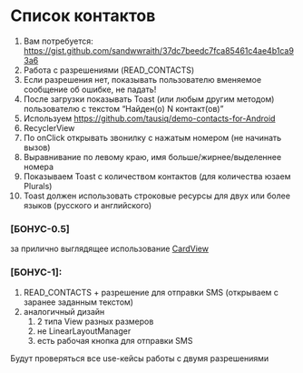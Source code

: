 # Список контактов
1. Вам потребуется: https://gist.github.com/sandwwraith/37dc7beedc7fca85461c4ae4b1ca93a6
2. Работа с разрешениями (READ_CONTACTS)
3. Если разрешения нет, показывать пользователю вменяемое сообщение об ошибке, не падать!
4. После загрузки показывать Toast (или любым другим методом) пользователю с текстом “Найден(о) N контакт(ов)”
5. Используем https://github.com/tausiq/demo-contacts-for-Android
6. RecyclerView
7. По onClick открывать звонилку с нажатым номером (не начинать вызов)
8. Выравнивание по левому краю, 
имя больше/жирнее/выделеннее номера
9. Показываем Toast с количеством контактов (для количества юзаем Plurals)
10. Toast должен использовать строковые ресурсы для двух или более языков (русского и английского)

### [БОНУС-0.5] 
за прилично выглядящее использование [CardView](https://developer.android.com/guide/topics/ui/layout/cardview)

### [БОНУС-1]:

1. READ_CONTACTS + разрешение для отправки SMS (открываем с заранее заданным текстом)
2. аналогичный дизайн
	1. 2 типа View разных размеров
	2. не LinearLayoutManager
	3. есть рабочая кнопка для отправки SMS

Будут проверяться все use-кейсы работы с двумя разрешениями








 
